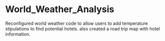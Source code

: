 # World_Weather_Analysis

Reconfigured world weather code to allow users to add temperature stipulations to find potential hotels. also created a road trip map with hotel information. 
